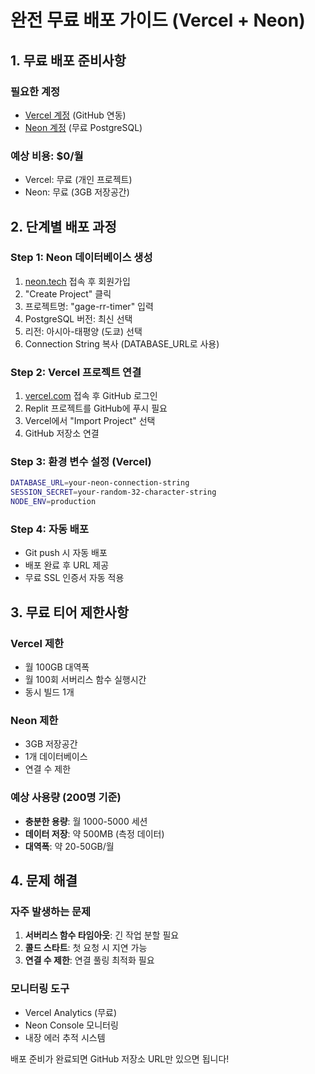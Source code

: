 # 완전 무료 배포 가이드 (Vercel + Neon)

## 1. 무료 배포 준비사항

### 필요한 계정
- [Vercel 계정](https://vercel.com) (GitHub 연동)
- [Neon 계정](https://neon.tech) (무료 PostgreSQL)

### 예상 비용: $0/월
- Vercel: 무료 (개인 프로젝트)
- Neon: 무료 (3GB 저장공간)

## 2. 단계별 배포 과정

### Step 1: Neon 데이터베이스 생성
1. [neon.tech](https://neon.tech) 접속 후 회원가입
2. "Create Project" 클릭
3. 프로젝트명: "gage-rr-timer" 입력
4. PostgreSQL 버전: 최신 선택
5. 리전: 아시아-태평양 (도쿄) 선택
6. Connection String 복사 (DATABASE_URL로 사용)

### Step 2: Vercel 프로젝트 연결
1. [vercel.com](https://vercel.com) 접속 후 GitHub 로그인
2. Replit 프로젝트를 GitHub에 푸시 필요
3. Vercel에서 "Import Project" 선택
4. GitHub 저장소 연결

### Step 3: 환경 변수 설정 (Vercel)
```bash
DATABASE_URL=your-neon-connection-string
SESSION_SECRET=your-random-32-character-string
NODE_ENV=production
```

### Step 4: 자동 배포
- Git push 시 자동 배포
- 배포 완료 후 URL 제공
- 무료 SSL 인증서 자동 적용

## 3. 무료 티어 제한사항

### Vercel 제한
- 월 100GB 대역폭
- 월 100회 서버리스 함수 실행시간
- 동시 빌드 1개

### Neon 제한  
- 3GB 저장공간
- 1개 데이터베이스
- 연결 수 제한

### 예상 사용량 (200명 기준)
- **충분한 용량**: 월 1000-5000 세션
- **데이터 저장**: 약 500MB (측정 데이터)
- **대역폭**: 약 20-50GB/월

## 4. 문제 해결

### 자주 발생하는 문제
1. **서버리스 함수 타임아웃**: 긴 작업 분할 필요
2. **콜드 스타트**: 첫 요청 시 지연 가능
3. **연결 수 제한**: 연결 풀링 최적화 필요

### 모니터링 도구
- Vercel Analytics (무료)
- Neon Console 모니터링
- 내장 에러 추적 시스템

배포 준비가 완료되면 GitHub 저장소 URL만 있으면 됩니다!